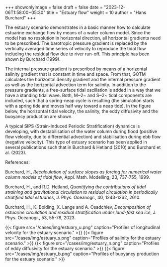 +++
showonlyimage = false
draft = false
date = "2023-12-06T1:58:00+05:30"
title = "Estuary flow"
weight = 10
author = "Hans Burchard"
+++

The estuary scenario demonstrates in a basic manner how to calculate estuarine exchange flow by means of a water column model. Since the model has no resolution in horizontal direction, all horizontal gradients need to be prescribed. The barotropic pressure gradient is replaced by the vertically averaged time series of velocity to reproduce the tidal flow including the residual flow due to river run-off. This principle has been shown by Burchard (1999).  

The internal pressure gradient is prescribed by means of a horizontal salinity gradient that is constant in time and space. From that, GOTM calculates the horizontal density gradient and the internal pressure gradient as well as the horizontal advection term for salinity. In addition to the pressure gradients, a free-surface tidal oscillation is added in a way that we have a standing tidal wave. Both, M~2~ and S~2~ tidal components are included, such that a spring-neap cycle is resulting (the simulation starts with a spring tide and moves half way toward a neap tide). In the figure below, the horizontal tidal velocity, the salinity, the eddy diffusivity and the buoyancy production are shown. 

A typical SIPS (Strain-Induced Periodic Stratification) dynamics is developing, with destabilisation of the water column during flood (positive flow velocity, due to differential advection) and stabilisation during ebb flow (negative velocity). This type of estuary scenario has been applied in several publications such that in Burchard & Hetland (2010) and Burchard et al. (2023). 


References:

Burchard, H., *Recalculation of surface slopes as forcing for numerical water column models of tidal flow*, Appl. Math. Modelling, 23, 737-755, 1999.

Burchard, H., and R.D. Hetland, *Quantifying the contributions of tidal straining and gravitational circulation to residual circulation in periodically stratified tidal estuaries*, J. Phys. Oceanogr., 40, 1243-1262, 2010.

Burchard, H., K. Bolding, X. Lange and A. Osadchiev, *Decomposition of estuarine circulation and residual stratification under land-fast sea ice*, J. Phys. Oceanogr., 53, 55-78, 2023.

{{< figure src="/cases/img/estuary_u.png" caption="Profiles of longitudinal velocity for the estuary scenario." >}}
{{< figure src="/cases/img/estuary_s.png" caption="Profiles of salinity for the estuary scenario." >}}
{{< figure src="/cases/img/estuary_n.png" caption="Profiles of eddy diffusivity for the estuary scenario." >}}
{{< figure src="/cases/img/estuary_b.png" caption="Profiles of buoyancy production for the estuary scenario." >}}
